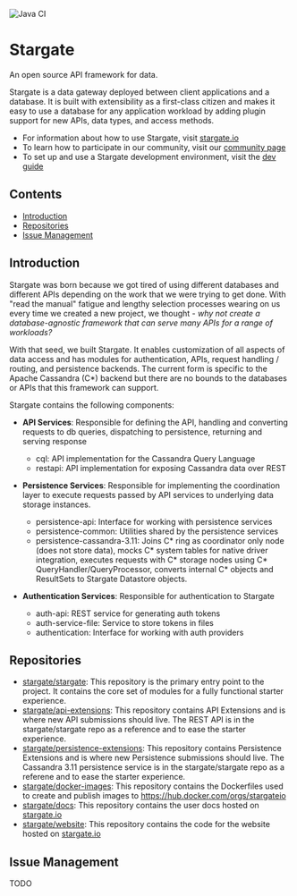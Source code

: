 ![Java CI](https://github.com/stargate/stargate/workflows/Java%20CI/badge.svg)

# Stargate

An open source API framework for data.

Stargate is a data gateway deployed between client applications and a database.
It is built with extensibility as a first-class citizen and makes it easy to use a database for any application workload
by adding plugin support for new APIs, data types, and access methods.

- For information about how to use Stargate, visit [stargate.io](https://stargate.io/)
- To learn how to participate in our community, visit our [community page](https://stargate.io/community)
- To set up and use a Stargate development environment, visit the [dev guide](DEV_GUIDE.md)

## Contents
- [Introduction](#introduction)
- [Repositories](#repositories)
- [Issue Management](#issue-management)

## Introduction

Stargate was born because we got tired of using different databases and different APIs depending on the work that we were trying to get done.
With "read the manual" fatigue and lengthy selection processes wearing on us every time we created a new project, we thought - *why not create a database-agnostic framework that can serve many APIs for a range of workloads?*

With that seed, we built Stargate. It enables customization of all aspects of data access and has modules for authentication, APIs, request handling / routing, and persistence backends.
The current form is specific to the Apache Cassandra (C*) backend but there are no bounds to the databases or APIs that this framework can support.

Stargate contains the following components:

- **API Services**: Responsible for defining the API, handling and converting requests to db queries, dispatching to persistence, returning and serving response

    - cql: API implementation for the Cassandra Query Language
    - restapi: API implementation for exposing Cassandra data over REST

- **Persistence Services**: Responsible for implementing the coordination layer to execute requests passed by API services to underlying data storage instances.

    - persistence-api: Interface for working with persistence services
    - persistence-common: Utilities shared by the persistence services
    - persistence-cassandra-3.11: Joins C* ring as coordinator only node (does not store data),
    mocks C* system tables for native driver integration,
    executes requests with C* storage nodes using C* QueryHandler/QueryProcessor,
    converts internal C* objects and ResultSets to Stargate Datastore objects.

- **Authentication Services**: Responsible for authentication to Stargate

    - auth-api: REST service for generating auth tokens
    - auth-service-file: Service to store tokens in files
    - authentication: Interface for working with auth providers

## Repositories

- [stargate/stargate](https://github.com/stargate/stargate): This repository is the primary entry point to the project. It contains the core set of modules for a fully functional starter experience.
- [stargate/api-extensions](https://github.com/stargate/api-extensions): This repository contains API Extensions and is where new API submissions should live. The REST API is in the stargate/stargate repo as a reference and to ease the starter experience.
- [stargate/persistence-extensions](https://github.com/stargate/persistence-extensions): This repository contains Persistence Extensions and is where new Persistence submissions should live. The Cassandra 3.11 persistence service is in the stargate/stargate repo as a referene and to ease the starter experience.
- [stargate/docker-images](https://github.com/stargate/docker-images): This repository contains the Dockerfiles used to create and publish images to https://hub.docker.com/orgs/stargateio
- [stargate/docs](https://github.com/stargate/docs): This repository contains the user docs hosted on [stargate.io](https://stargate.io)
- [stargate/website](https://github.com/stargate/website): This repository contains the code for the website hosted on [stargate.io](https://stargate.io)

## Issue Management

TODO
